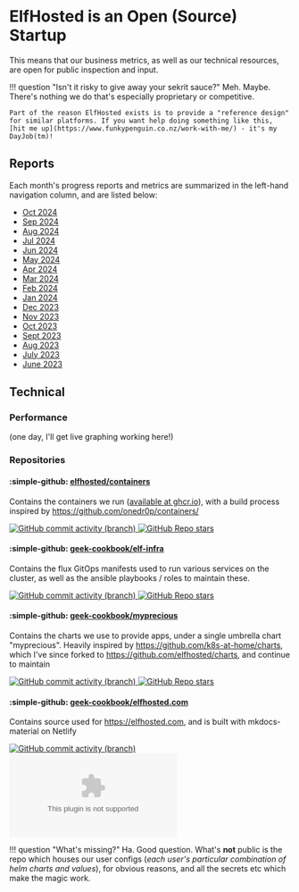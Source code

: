 # ElfHosted is an Open (Source) Startup

This means that our business metrics, as well as our technical resources, are open for public inspection and input.

!!! question "Isn't it risky to give away your sekrit sauce?"
    Meh. Maybe. There's nothing we do that's especially proprietary or competitive.
    
    Part of the reason ElfHosted exists is to provide a "reference design" for similar platforms. If you want help doing something like this, [hit me up](https://www.funkypenguin.co.nz/work-with-me/) - it's my DayJob(tm)!

## Reports

Each month's progress reports and metrics are summarized in the left-hand navigation column, and are listed below:

* [Oct 2024](/open/oct-2024/)
* [Sep 2024](/open/sep-2024/)
* [Aug 2024](/open/aug-2024/)
* [Jul 2024](/open/jul-2024/)
* [Jun 2024](/open/jun-2024/)
* [May 2024](/open/may-2024/)
* [Apr 2024](/open/apr-2024/)
* [Mar 2024](/open/mar-2024/)
* [Feb 2024](/open/feb-2024/)
* [Jan 2024](/open/jan-2024/)
* [Dec 2023](/open/dec-2023/)
* [Nov 2023](/open/nov-2023/)
* [Oct 2023](/open/oct-2023/)
* [Sept 2023](/open/september-2023/)
* [Aug 2023](/open/august-2023/)
* [July 2023](/open/july-2023/)
* [June 2023](/open/june-2023/)

## Technical

### Performance

(one day, I'll get live graphing working here!)

### Repositories

#### :simple-github: [elfhosted/containers](https://github.com/elfhosted/containers) 

Contains the containers we run ([available at ghcr.io](https://github.com/orgs/elfhosted/packages)), with a build process inspired by https://github.com/onedr0p/containers/

[![GitHub commit activity (branch)](https://img.shields.io/github/commit-activity/w/elfhosted/containers/main)
![GitHub Repo stars](https://img.shields.io/github/stars/elfhosted/containers)](https://github.com/elfhosted/containers)
 
#### :simple-github: [geek-cookbook/elf-infra](https://github.com/elfhosted/infra)

Contains the flux GitOps manifests used to run various services on the cluster, as well as the ansible playbooks / roles to maintain these.

[![GitHub commit activity (branch)](https://img.shields.io/github/commit-activity/w/elfhosted/infra/main)
![GitHub Repo stars](https://img.shields.io/github/stars/elfhosted/infra)](https://github.com/elfhosted/infra)

#### :simple-github: [geek-cookbook/myprecious](https://github.com/elfhosted/myprecious)

Contains the charts we use to provide apps, under a single umbrella chart "myprecious". Heavily inspired by https://github.com/k8s-at-home/charts, which I've since forked to https://github.com/elfhosted/charts, and continue to maintain

[![GitHub commit activity (branch)](https://img.shields.io/github/commit-activity/w/elfhosted/myprecious/main)
![GitHub Repo stars](https://img.shields.io/github/stars/elfhosted/myprecious)](https://github.com/elfhosted/myprecious)

#### :simple-github: [geek-cookbook/elfhosted.com](https://github.com/elfhosted/elfhosted.com)

Contains source used for https://elfhosted.com, and is built with mkdocs-material on Netlify

[![GitHub commit activity (branch)](https://img.shields.io/github/commit-activity/w/elfhosted/elfhosted.com/main)
![GitHub Repo stars](https://img.shields.io/github/stars/elfhosted/elfhosted.com)](https://github.com/elfhosted/elfhosted.com)

!!! question "What's missing?"
    Ha. Good question. What's **not** public is the repo which houses our user configs (*each user's particular combination of helm charts and values*), for obvious reasons, and all the secrets etc which make the magic work.
